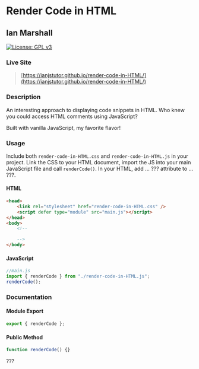 # Render Code in HTML

## Ian Marshall

[![License: GPL v3](https://img.shields.io/badge/License-GPLv3-blue.svg)](https://www.gnu.org/licenses/gpl-3.0)

### Live Site

> [https://ianjstutor.github.io/render-code-in-HTML/](https://ianjstutor.github.io/render-code-in-HTML/)

### Description

An interesting approach to displaying code snippets in HTML. Who knew you could access HTML comments using JavaScript?

Built with vanilla JavaScript, my favorite flavor!

### Usage

Include both <code>render-code-in-HTML.css</code> and <code>render-code-in-HTML.js</code> in your project. Link the CSS to your HTML document, import the JS into your main JavaScript file and call <code>renderCode()</code>. In your HTML, add ... ??? attribute to ... ???.

#### HTML

```html
<head>
    <link rel="stylesheet" href="render-code-in-HTML.css" />
    <script defer type="module" src="main.js"></script>
</head>
<body>
    <!--

    -->
</body>
```

#### JavaScript

```js
//main.js
import { renderCode } from "./render-code-in-HTML.js";
renderCode();
```

### Documentation

#### Module Export

```js
export { renderCode };
```

#### Public Method

```js
function renderCode() {}
```

???

